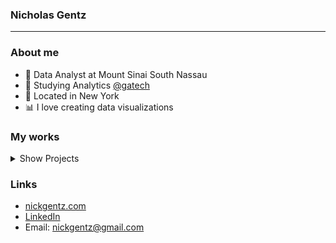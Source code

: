 ### Nicholas Gentz <br>
---
### About me
- 🏥 Data Analyst at Mount Sinai South Nassau 
- 🐝 Studying Analytics [@gatech](https://github.com/gatech)
- 🍎 Located in New York
- 📊 I love creating data visualizations


### My works
<details>
<summary>Show Projects</summary>

| Project | Description | Link |
|----------|--------------|------|
| MTA EDA & ML | Subway ridership trends, Random Forest Regression | [GitHub](..) |
| Newsvendor Simulation | Monte Carlo optimization app | [GitHub](..) |
| Tableau data | visualization | [GitHub](..) |
</details>


### Links
- [nickgentz.com](https://www.nickgentz.com/)
- [LinkedIn](https://www.linkedin.com/in/nickgentz/)
- Email: nickgentz@gmail.com

<!--
**nGentz/nGentz** is a ✨ _special_ ✨ repository because its `README.md` (this file) appears on your GitHub profile.

Here are some ideas to get you started:

- 🔭 I’m currently working on ...
- 🌱 I’m currently learning ...
- 👯 I’m looking to collaborate on ...
- 🤔 I’m looking for help with ...
- 💬 Ask me about ...
- 📫 How to reach me: ...
- 😄 Pronouns: ...
- ⚡ Fun fact: ...
-->
